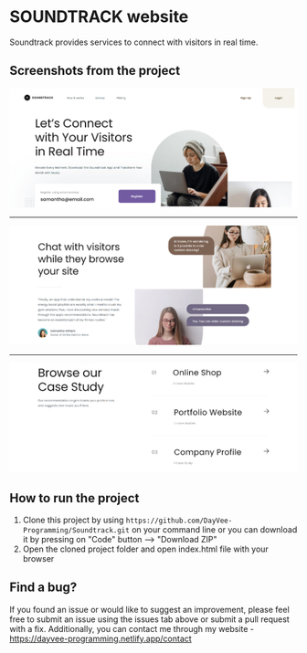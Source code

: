 # SOUNDTRACK website

Soundtrack provides services to connect with visitors in real time.

## Screenshots from the project

<img src="/images/screenshot1.jpg" />
<hr>
<img src="/images/screenshot2.jpg" />
<hr>
<img src="/images/screenshot3.jpg" />

## How to run the project 

1. Clone this project by using ```https://github.com/DayVee-Programming/Soundtrack.git``` on your command line or you can download it by pressing on "Code" button --> "Download ZIP"  
2. Open the cloned project folder and open index.html file with your browser 

## Find a bug?

If you found an issue or would like to suggest an improvement, please feel free to submit an issue using the issues tab above or submit a pull request with a fix. Additionally, you can contact me through my website - https://dayvee-programming.netlify.app/contact  
